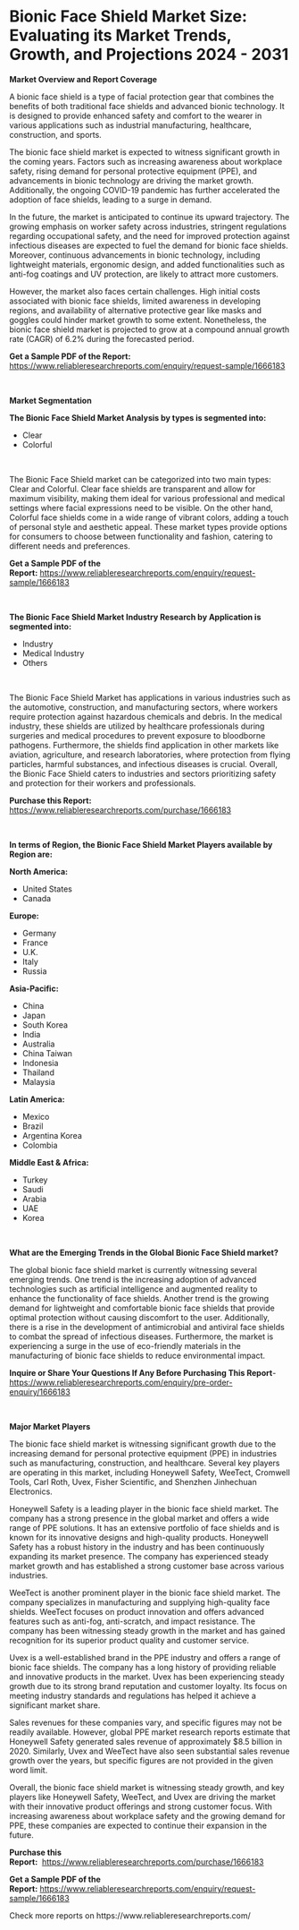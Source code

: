 <p><h1>Bionic Face Shield Market Size: Evaluating its Market Trends, Growth, and Projections 2024 - 2031</h1></p><p><strong>Market Overview and Report Coverage</strong></p>
<p><p>A bionic face shield is a type of facial protection gear that combines the benefits of both traditional face shields and advanced bionic technology. It is designed to provide enhanced safety and comfort to the wearer in various applications such as industrial manufacturing, healthcare, construction, and sports.</p><p>The bionic face shield market is expected to witness significant growth in the coming years. Factors such as increasing awareness about workplace safety, rising demand for personal protective equipment (PPE), and advancements in bionic technology are driving the market growth. Additionally, the ongoing COVID-19 pandemic has further accelerated the adoption of face shields, leading to a surge in demand.</p><p>In the future, the market is anticipated to continue its upward trajectory. The growing emphasis on worker safety across industries, stringent regulations regarding occupational safety, and the need for improved protection against infectious diseases are expected to fuel the demand for bionic face shields. Moreover, continuous advancements in bionic technology, including lightweight materials, ergonomic design, and added functionalities such as anti-fog coatings and UV protection, are likely to attract more customers.</p><p>However, the market also faces certain challenges. High initial costs associated with bionic face shields, limited awareness in developing regions, and availability of alternative protective gear like masks and goggles could hinder market growth to some extent. Nonetheless, the bionic face shield market is projected to grow at a compound annual growth rate (CAGR) of 6.2% during the forecasted period.</p></p>
<p><strong>Get a Sample PDF of the Report:</strong> <a href="https://www.reliableresearchreports.com/enquiry/request-sample/1666183">https://www.reliableresearchreports.com/enquiry/request-sample/1666183</a></p>
<p>&nbsp;</p>
<p><strong>Market Segmentation</strong></p>
<p><strong>The Bionic Face Shield Market Analysis by types is segmented into:</strong></p>
<p><ul><li>Clear</li><li>Colorful</li></ul></p>
<p>&nbsp;</p>
<p><p>The Bionic Face Shield market can be categorized into two main types: Clear and Colorful. Clear face shields are transparent and allow for maximum visibility, making them ideal for various professional and medical settings where facial expressions need to be visible. On the other hand, Colorful face shields come in a wide range of vibrant colors, adding a touch of personal style and aesthetic appeal. These market types provide options for consumers to choose between functionality and fashion, catering to different needs and preferences.</p></p>
<p><strong>Get a Sample PDF of the Report:</strong>&nbsp;<a href="https://www.reliableresearchreports.com/enquiry/request-sample/1666183">https://www.reliableresearchreports.com/enquiry/request-sample/1666183</a></p>
<p>&nbsp;</p>
<p><strong>The Bionic Face Shield Market Industry Research by Application is segmented into:</strong></p>
<p><ul><li>Industry</li><li>Medical Industry</li><li>Others</li></ul></p>
<p>&nbsp;</p>
<p><p>The Bionic Face Shield Market has applications in various industries such as the automotive, construction, and manufacturing sectors, where workers require protection against hazardous chemicals and debris. In the medical industry, these shields are utilized by healthcare professionals during surgeries and medical procedures to prevent exposure to bloodborne pathogens. Furthermore, the shields find application in other markets like aviation, agriculture, and research laboratories, where protection from flying particles, harmful substances, and infectious diseases is crucial. Overall, the Bionic Face Shield caters to industries and sectors prioritizing safety and protection for their workers and professionals.</p></p>
<p><strong>Purchase this Report:</strong>&nbsp; <a href="https://www.reliableresearchreports.com/purchase/1666183">https://www.reliableresearchreports.com/purchase/1666183</a></p>
<p>&nbsp;</p>
<p><strong>In terms of Region, the Bionic Face Shield Market Players available by Region are:</strong></p>
<p>
    <p> <strong> North America: </strong>
        <ul>
            <li>United States</li>
            <li>Canada</li>
        </ul>
        </p> 
    <p> <strong> Europe: </strong>
        <ul>
            <li>Germany</li>
            <li>France</li>
            <li>U.K.</li>
            <li>Italy</li>
            <li>Russia</li>
        </ul>
        </p> 
    <p> <strong> Asia-Pacific: </strong>
        <ul>
            <li>China</li>
            <li>Japan</li>
            <li>South Korea</li>
            <li>India</li>
            <li>Australia</li>
            <li>China Taiwan</li>
            <li>Indonesia</li>
            <li>Thailand</li>
            <li>Malaysia</li>
        </ul>
        </p> 
    <p> <strong> Latin America: </strong>
        <ul>
            <li>Mexico</li>
            <li>Brazil</li>
            <li>Argentina Korea</li>
            <li>Colombia</li>
        </ul>
        </p> 
    <p> <strong> Middle East & Africa: </strong>
        <ul>
            <li>Turkey</li>
            <li>Saudi</li>
            <li>Arabia</li>
            <li>UAE</li>
            <li>Korea</li>
        </ul>
    </p>
    </p>
<p>&nbsp;</p>
<p><strong>What are the Emerging Trends in the Global Bionic Face Shield market?</strong></p>
<p><p>The global bionic face shield market is currently witnessing several emerging trends. One trend is the increasing adoption of advanced technologies such as artificial intelligence and augmented reality to enhance the functionality of face shields. Another trend is the growing demand for lightweight and comfortable bionic face shields that provide optimal protection without causing discomfort to the user. Additionally, there is a rise in the development of antimicrobial and antiviral face shields to combat the spread of infectious diseases. Furthermore, the market is experiencing a surge in the use of eco-friendly materials in the manufacturing of bionic face shields to reduce environmental impact.</p></p>
<p><strong>Inquire or Share Your Questions If Any Before Purchasing This Report</strong>- <a href="https://www.reliableresearchreports.com/enquiry/pre-order-enquiry/1666183">https://www.reliableresearchreports.com/enquiry/pre-order-enquiry/1666183</a></p>
<p>&nbsp;</p>
<p><strong>Major Market Players</strong></p>
<p><p>The bionic face shield market is witnessing significant growth due to the increasing demand for personal protective equipment (PPE) in industries such as manufacturing, construction, and healthcare. Several key players are operating in this market, including Honeywell Safety, WeeTect, Cromwell Tools, Carl Roth, Uvex, Fisher Scientific, and Shenzhen Jinhechuan Electronics.</p><p>Honeywell Safety is a leading player in the bionic face shield market. The company has a strong presence in the global market and offers a wide range of PPE solutions. It has an extensive portfolio of face shields and is known for its innovative designs and high-quality products. Honeywell Safety has a robust history in the industry and has been continuously expanding its market presence. The company has experienced steady market growth and has established a strong customer base across various industries.</p><p>WeeTect is another prominent player in the bionic face shield market. The company specializes in manufacturing and supplying high-quality face shields. WeeTect focuses on product innovation and offers advanced features such as anti-fog, anti-scratch, and impact resistance. The company has been witnessing steady growth in the market and has gained recognition for its superior product quality and customer service.</p><p>Uvex is a well-established brand in the PPE industry and offers a range of bionic face shields. The company has a long history of providing reliable and innovative products in the market. Uvex has been experiencing steady growth due to its strong brand reputation and customer loyalty. Its focus on meeting industry standards and regulations has helped it achieve a significant market share.</p><p>Sales revenues for these companies vary, and specific figures may not be readily available. However, global PPE market research reports estimate that Honeywell Safety generated sales revenue of approximately $8.5 billion in 2020. Similarly, Uvex and WeeTect have also seen substantial sales revenue growth over the years, but specific figures are not provided in the given word limit.</p><p>Overall, the bionic face shield market is witnessing steady growth, and key players like Honeywell Safety, WeeTect, and Uvex are driving the market with their innovative product offerings and strong customer focus. With increasing awareness about workplace safety and the growing demand for PPE, these companies are expected to continue their expansion in the future.</p></p>
<p><strong>Purchase this Report:</strong>&nbsp;&nbsp;<a href="https://www.reliableresearchreports.com/purchase/1666183">https://www.reliableresearchreports.com/purchase/1666183</a></p>
<p></p>
<p><strong>Get a Sample PDF of the Report:</strong>&nbsp;<a href="https://www.reliableresearchreports.com/enquiry/request-sample/1666183">https://www.reliableresearchreports.com/enquiry/request-sample/1666183</a></p>
<p>Check more reports on https://www.reliableresearchreports.com/</p>